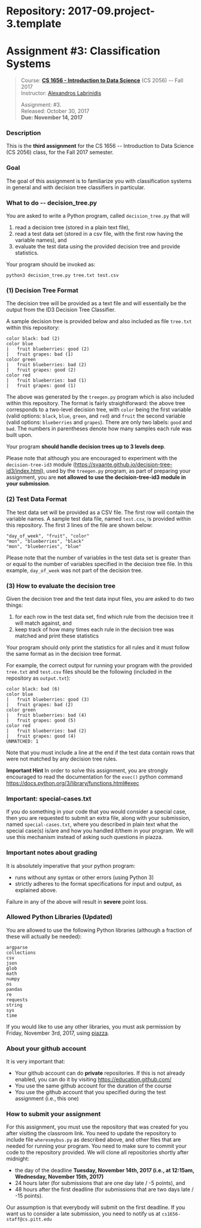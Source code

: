 # Repository: 2017-09.project-3.template
# Assignment #3: Classification Systems 

> Course: **[CS 1656 - Introduction to Data Science](http://cs1656.org)** (CS 2056) -- Fall 2017    
> Instructor: [Alexandros Labrinidis](http://labrinidis.cs.pitt.edu)  
> 
> Assignment: #3.  
> Released: October 30, 2017  
> **Due:      November 14, 2017**

### Description
This is the **third assignment** for the CS 1656 -- Introduction to Data Science (CS 2056) class, for the Fall 2017 semester.

### Goal
The goal of this assignment is to familiarize you with classification systems in general and with decision tree classifiers in particular.


### What to do -- decision_tree.py
You are asked to write a Python program, called `decision_tree.py` that will  
1. read a decision tree (stored in a plain text file),  
2. read a test data set (stored in a csv file, with the first row having the variable names),  and
3. evaluate the test data using the provided decision tree and provide statistics. 

Your program should be invoked as:
```
python3 decision_tree.py tree.txt test.csv
```

### (1) Decision Tree Format
The decision tree will be provided as a text file and will essentially be the output from the ID3 Decision Tree Classifier. 

A sample decision tree is provided below and also included as file `tree.txt` within this repository:
```
color black: bad (2) 
color blue
|   fruit blueberries: good (2) 
|   fruit grapes: bad (1) 
color green
|   fruit blueberries: bad (2) 
|   fruit grapes: good (2) 
color red
|   fruit blueberries: bad (1) 
|   fruit grapes: good (1) 
```

The above was generated by the `treegen.py` program which is also included within this repository. The format is fairly straightforward: the above tree corresponds to a two-level decision tree, with `color` being the first variable (valid options: `black`, `blue`, `green`, and `red`) and `fruit` the second variable (valid options: `blueberries` and `grapes`). There are only two labels: `good` and `bad`. The numbers in parentheses denote how many samples each rule was built upon. 

Your program **should handle decision trees up to 3 levels deep**.  

Please note that although you are encouraged to experiment with the `decision-tree-id3` module (https://svaante.github.io/decision-tree-id3/index.html), used by the `treegen.py` program, as part of preparing your assignment, you are **not allowed to use the decision-tree-id3 module in your submission**.


### (2) Test Data Format
The test data set will be provided as a CSV file. The first row will contain the variable names. A sample test data file, named `test.csv`, is provided within this repository. The first 3 lines of the file are shown below:
```
"day_of_week", "fruit", "color"
"mon", "blueberries", "black"
"mon", "blueberries", "blue"
```

Please note that the number of variables in the test data set is greater than or equal to the number of variables specified in the decision tree file. In this example, `day_of_week` was not part of the decision tree.

 
### (3) How to evaluate the decision tree
Given the decision tree and the test data input files, you are asked to do two things:
1. for each row in the test data set, find which rule from the decision tree it will match against, and   
2. keep track of how many times each rule in the decision tree was matched and print these statistics   

Your program should only print the statistics for all rules and it must follow the same format as in the decision tree format. 

For example, the correct output for running your program with the provided `tree.txt` and `test.csv` files should be the following (included in the repository as `output.txt`):
```
color black: bad (6) 
color blue
|   fruit blueberries: good (3) 
|   fruit grapes: bad (2) 
color green
|   fruit blueberries: bad (4) 
|   fruit grapes: good (5) 
color red
|   fruit blueberries: bad (2) 
|   fruit grapes: good (4) 
UNMATCHED: 1
```

Note that you must include a line at the end if the test data contain rows that were not matched by any decision tree rules.

**Important Hint** In order to solve this assignment, you are strongly encouraged to read the documentation for the `exec()` python command
https://docs.python.org/3/library/functions.html#exec


### Important: special-cases.txt 
If you do something in your code that you would consider a special case, then you are requested to submit an extra file, along with your submission, named `special-cases.txt`, where you described in plain text what the special case(s) is/are and how you handled it/them in your program. We will use this mechanism instead of asking such questions in piazza.


### Important notes about grading
It is absolutely imperative that your python program:  
* runs without any syntax or other errors (using Python 3)  
* strictly adheres to the format specifications for input and output, as explained above.     

Failure in any of the above will result in **severe** point loss. 


### Allowed Python Libraries (Updated)
You are allowed to use the following Python libraries (although a fraction of these will actually be needed):
```
argparse
collections
csv
json
glob
math 
numpy
os
pandas
re
requests
string
sys
time
```
If you would like to use any other libraries, you must ask permission by Friday, November 3rd, 2017, using [piazza](http://piazza.cs1656.org).


### About your github account
It is very important that:  
* Your github account can do **private** repositories. If this is not already enabled, you can do it by visiting <https://education.github.com/>  
* You use the same github account for the duration of the course  
* You use the github account that you specified during the test assignment (i.e., this one)  

### How to submit your assignment
For this assignment, you must use the repository that was created for you after visiting the classroom link. You need to update the repository to include file `wheresmybus.py` as described above, and other files that are needed for running your program. You need to make sure to commit your code to the repository provided. We will clone all repositories shortly after midnight:  
* the day of the deadline **Tuesday, November 14th, 2017 (i.e., at 12:15am, Wednesday, November 15th, 2017)**  
* 24 hours later (for submissions that are one day late / -5 points), and  
* 48 hours after the first deadline (for submissions that are two days late / -15 points). 

Our assumption is that everybody will submit on the first deadline. If you want us to consider a late submission, you need to notify us at `cs1656-staff@cs.pitt.edu`
